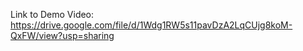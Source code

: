 Link to Demo Video: https://drive.google.com/file/d/1Wdg1RW5s11pavDzA2LqCUjg8koM-QxFW/view?usp=sharing